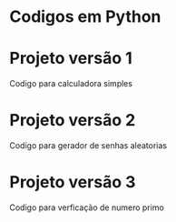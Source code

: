 <h1>Codigos em Python</h1>

<h1>Projeto versão 1</h1>
<p>Codigo para calculadora simples</p>

<h1>Projeto versão 2</h1>
<p1>Codigo para gerador de senhas aleatorias</p1>

<h1>Projeto versão 3</h1>
<p1>Codigo para verficação de numero primo</p1>
